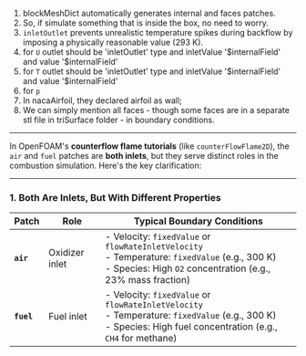 1. blockMeshDict automatically generates internal and faces patches.
2. So, if simulate something that is inside the box, no need to worry.
3. `inletOutlet` prevents unrealistic temperature spikes during backflow by imposing a physically reasonable value (293 K).
4. for `U` outlet should be 'inletOutlet' type and inletValue '$internalField' and value  '\$internalField' 
5. for `T` outlet should be 'inletOutlet' type and inletValue '$internalField' and value  '\$internalField' 
6. for `p` 
7. In nacaAirfoil, they declared airfoil as wall;
8. We can simply mention all faces - though some faces are in a separate stl file in triSurface folder - in boundary conditions.
---
In OpenFOAM's **counterflow flame tutorials** (like `counterFlowFlame2D`), the `air` and `fuel` patches are **both inlets**, but they serve distinct roles in the combustion simulation. Here's the key clarification:

---

### **1. Both Are Inlets, But With Different Properties**
| Patch      | Role           | Typical Boundary Conditions                                                                                                                                          |
| ---------- | -------------- | -------------------------------------------------------------------------------------------------------------------------------------------------------------------- |
| **`air`**  | Oxidizer inlet | - Velocity: `fixedValue` or `flowRateInletVelocity` <br> - Temperature: `fixedValue` (e.g., 300 K) <br> - Species: High `O2` concentration (e.g., 23% mass fraction) |
| **`fuel`** | Fuel inlet     | - Velocity: `fixedValue` or `flowRateInletVelocity` <br> - Temperature: `fixedValue` (e.g., 300 K) <br> - Species: High fuel concentration (e.g., `CH4` for methane) |
